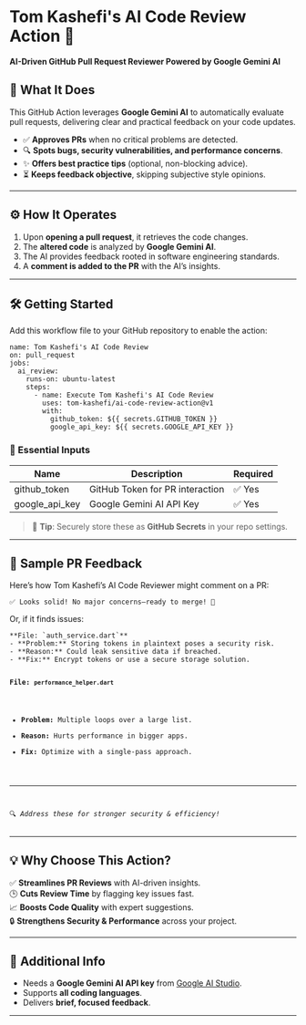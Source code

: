 <h1><strong>Tom Kashefi's AI Code Review Action</strong> 🚀</h1>
<p><strong>AI-Driven GitHub Pull Request Reviewer Powered by Google Gemini AI</strong></p>
<h2><strong>🔹 What It Does</strong></h2>
<p>This GitHub Action leverages <strong>Google Gemini AI</strong> to automatically evaluate pull requests, delivering clear and practical feedback on your code updates.</p>
<ul>
<li>✅ <strong>Approves PRs</strong> when no critical problems are detected.</li>
<li>🔍 <strong>Spots bugs, security vulnerabilities, and performance concerns</strong>.</li>
<li>✨ <strong>Offers best practice tips</strong> (optional, non-blocking advice).</li>
<li>⏳ <strong>Keeps feedback objective</strong>, skipping subjective style opinions.</li>
</ul>
<hr>
<h2><strong>⚙️ How It Operates</strong></h2>
<ol>
<li>Upon <strong>opening a pull request</strong>, it retrieves the code changes.</li>
<li>The <strong>altered code</strong> is analyzed by <strong>Google Gemini AI</strong>.</li>
<li>The AI provides feedback rooted in software engineering standards.</li>
<li>A <strong>comment is added to the PR</strong> with the AI’s insights.</li>
</ol>
<hr>
<h2><strong>🛠 Getting Started</strong></h2>
<p>Add this workflow file to your GitHub repository to enable the action:</p>
<pre><code class="language-yaml">name: Tom Kashefi's AI Code Review
on: pull_request
jobs:
  ai_review:
    runs-on: ubuntu-latest
    steps:
      - name: Execute Tom Kashefi's AI Code Review
        uses: tom-kashefi/ai-code-review-action@v1
        with:
          github_token: ${{ secrets.GITHUB_TOKEN }}
          google_api_key: ${{ secrets.GOOGLE_API_KEY }}
</code></pre>
<h3><strong>🔑 Essential Inputs</strong></h3>

Name | Description | Required
-- | -- | --
github_token | GitHub Token for PR interaction | ✅ Yes
google_api_key | Google Gemini AI API Key | ✅ Yes

<blockquote>
<p>📌 <strong>Tip</strong>: Securely store these as <strong>GitHub Secrets</strong> in your repo settings.</p>
</blockquote>
<hr>
<h2><strong>📝 Sample PR Feedback</strong></h2>
<p>Here’s how Tom Kashefi’s AI Code Reviewer might comment on a PR:</p>
<pre><code>✅ Looks solid! No major concerns—ready to merge! 🚀
</code></pre>
<p>Or, if it finds issues:</p>
<pre><code>**File: `auth_service.dart`**
- **Problem:** Storing tokens in plaintext poses a security risk.
- **Reason:** Could leak sensitive data if breached.
- **Fix:** Encrypt tokens or use a secure storage solution.

**File: `performance_helper.dart`**
- **Problem:** Multiple loops over a large list.
- **Reason:** Hurts performance in bigger apps.
- **Fix:** Optimize with a single-pass approach.

---
🔍 *Address these for stronger security & efficiency!*
</code></pre>
<hr>
<h2><strong>💡 Why Choose This Action?</strong></h2>
<p>✅ <strong>Streamlines PR Reviews</strong> with AI-driven insights.<br>
🕒 <strong>Cuts Review Time</strong> by flagging key issues fast.<br>
📈 <strong>Boosts Code Quality</strong> with expert suggestions.<br>
🔒 <strong>Strengthens Security & Performance</strong> across your project.</p>
<hr>
<h2><strong>📌 Additional Info</strong></h2>
<ul>
<li>Needs a <strong>Google Gemini AI API key</strong> from <a href="https://aistudio.google.com/">Google AI Studio</a>.</li>
<li>Supports <strong>all coding languages</strong>.</li>
<li>Delivers <strong>brief, focused feedback</strong>.</li>
</ul>
<hr>